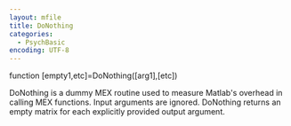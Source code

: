 ```yaml
---
layout: mfile
title: DoNothing
categories:
  - PsychBasic
encoding: UTF-8
---
```


function [empty1,etc]=DoNothing([arg1],[etc])

DoNothing is a dummy MEX routine used to measure Matlab's overhead
in calling MEX functions. Input arguments are ignored. DoNothing
returns an empty matrix for each explicitly provided output argument.